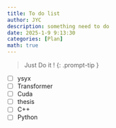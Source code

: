 ```yaml
---
title: To do list 
author: JYC
description: something need to do
date: 2025-1-9 9:13:30 
categories: [Plan]
math: true
--- 
```

<!-- markdownlint-capture -->
<!-- markdownlint-disable -->
> Just Do it !
{: .prompt-tip }
<!-- markdownlint-restore -->
- [ ] ysyx
- [ ] Transformer
- [ ] Cuda
- [ ] thesis
- [ ] C++
- [ ] Python 